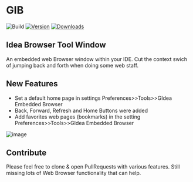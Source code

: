 # GIB

![Build](https://github.com/Jonatha1983/GIB/workflows/Build/badge.svg)
[![Version](https://img.shields.io/jetbrains/plugin/v/14458-gideabrowser.svg)](https://plugins.jetbrains.com/plugin/14458-gideabrowser)
[![Downloads](https://img.shields.io/jetbrains/plugin/d/14458-gideabrowser.svg)](https://plugins.jetbrains.com/plugin/14458-gideabrowser)

## Idea Browser Tool Window

<!-- Plugin description -->
An embedded web Browser window within your IDE. Cut the context swich of jumping back and forth when doing some web staff.
 
<!-- Plugin description end -->

## New Features

 - Set a default home page in settings Preferences>>Tools>>GIdea Embedded Browser
 - Back, Forward, Refresh and Home Buttons were added
 - Add favorites web pages (bookmarks) in the setting Preferences>>Tools>>GIdea Embedded Browser 


![image](https://user-images.githubusercontent.com/3816566/125175403-8411af80-e1d4-11eb-84c4-69710a02c840.png)


## Contribute 

Please feel free to clone & open PullRequests with various features. Still missing lots of Web Browser functionality that can help.




 
